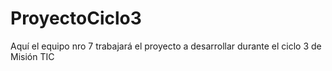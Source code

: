 # ProyectoCiclo3
Aquí el equipo nro 7 trabajará el proyecto a desarrollar durante el ciclo 3 de Misión TIC
